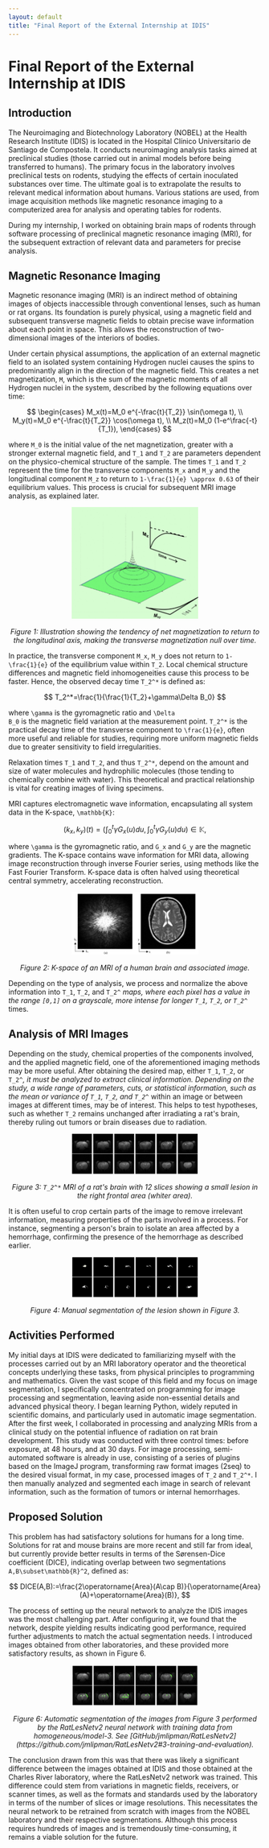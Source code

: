 ```yaml
---
layout: default
title: "Final Report of the External Internship at IDIS"
---
```


# Final Report of the External Internship at IDIS

## Introduction
The Neuroimaging and Biotechnology Laboratory (NOBEL) at the Health Research Institute (IDIS) is located in the Hospital Clínico Universitario de Santiago de Compostela. It conducts neuroimaging analysis tasks aimed at preclinical studies (those carried out in animal models before being transferred to humans). The primary focus in the laboratory involves preclinical tests on rodents, studying the effects of certain inoculated substances over time. The ultimate goal is to extrapolate the results to relevant medical information about humans. Various stations are used, from image acquisition methods like magnetic resonance imaging to a computerized area for analysis and operating tables for rodents.

During my internship, I worked on obtaining brain maps of rodents through software processing of preclinical magnetic resonance imaging (MRI), for the subsequent extraction of relevant data and parameters for precise analysis.

## Magnetic Resonance Imaging
Magnetic resonance imaging (MRI) is an indirect method of obtaining images of objects inaccessible through conventional lenses, such as human or rat organs. Its foundation is purely physical, using a magnetic field and subsequent transverse magnetic fields to obtain precise wave information about each point in space. This allows the reconstruction of two-dimensional images of the interiors of bodies.

Under certain physical assumptions, the application of an external magnetic field to an isolated system containing Hydrogen nuclei causes the spins to predominantly align in the direction of the magnetic field. This creates a net magnetization, <code>M</code>, which is the sum of the magnetic moments of all Hydrogen nuclei in the system, described by the following equations over time:

$$
\begin{cases}
M_x(t)=M_0 e^{-\frac{t}{T_2}} \sin(\omega t), \\
M_y(t)=M_0 e^{-\frac{t}{T_2}} \cos(\omega t), \\
M_z(t)=M_0 (1-e^\frac{-t}{T_1}),
\end{cases}
$$

where <code>M_0</code> is the initial value of the net magnetization, greater with a stronger external magnetic field, and <code>T_1</code> and <code>T_2</code> are parameters dependent on the physico-chemical structure of the sample. The times <code>T_1</code> and <code>T_2</code> represent the time for the transverse components <code>M_x</code> and <code>M_y</code> and the longitudinal component <code>M_z</code> to return to <code>1-\frac{1}{e} \approx 0.63</code> of their equilibrium values. This process is crucial for subsequent MRI image analysis, as explained later.

<p align="center">
  <img src="../imaxes/mxymz.png" alt="Figure 1" style="max-width: 50%;">
</p>
<p align="center">
  <em>Figure 1: Illustration showing the tendency of net magnetization to return to the longitudinal axis, making the transverse magnetization null over time.</em>
</p>

In practice, the transverse component <code>M_x</code>, <code>M_y</code> does not return to <code>1-\frac{1}{e}</code> of the equilibrium value within <code>T_2</code>. Local chemical structure differences and magnetic field inhomogeneities cause this process to be faster. Hence, the observed decay time <code>T_2^*</code> is defined as:

$$
T_2^*=\frac{1}{\frac{1}{T_2}+\gamma\Delta B_0}
$$

where <code>\gamma</code> is the gyromagnetic ratio and <code>\Delta B_0</code> is the magnetic field variation at the measurement point. <code>T_2^*</code> is the practical decay time of the transverse component to <code>\frac{1}{e}</code>, often more useful and reliable for studies, requiring more uniform magnetic fields due to greater sensitivity to field irregularities.

Relaxation times <code>T_1</code> and <code>T_2</code>, and thus <code>T_2^*</code>, depend on the amount and size of water molecules and hydrophilic molecules (those tending to chemically combine with water). This theoretical and practical relationship is vital for creating images of living specimens.

MRI captures electromagnetic wave information, encapsulating all system data in the K-space, <code>\mathbb{K}</code>:

$$
(k_x,k_y)(t)=\left(\int_{0}^t\gamma G_x(u)du,\int_{0}^t\gamma G_y(u)du\right)\in\mathbb{K},
$$

where <code>\gamma</code> is the gyromagnetic ratio, and <code>G_x</code> and <code>G_y</code> are the magnetic gradients. The K-space contains wave information for MRI data, allowing image reconstruction through inverse Fourier series, using methods like the Fast Fourier Transform. K-space data is often halved using theoretical central symmetry, accelerating reconstruction.

<p align="center">
  <img src="../imaxes/kespacio.png" alt="Figure 2" style="max-width: 50%;">
</p>
<p align="center">
  <em>Figure 2: K-space of an MRI of a human brain and associated image.</em>
</p>

Depending on the type of analysis, we process and normalize the above information into <code>T_1</code>, <code>T_2</code>, and <code>T_2^*</code> maps, where each pixel has a value in the range <code>[0,1]</code> on a grayscale, more intense for longer <code>T_1</code>, <code>T_2</code>, or <code>T_2^*</code> times.

## Analysis of MRI Images
Depending on the study, chemical properties of the components involved, and the applied magnetic field, one of the aforementioned imaging methods may be more useful. After obtaining the desired map, either <code>T_1</code>, <code>T_2</code>, or <code>T_2^*</code>, it must be analyzed to extract clinical information. Depending on the study, a wide range of parameters, cuts, or statistical information, such as the mean or variance of <code>T_1</code>, <code>T_2</code>, and <code>T_2^*</code> within an image or between images at different times, may be of interest. This helps to test hypotheses, such as whether <code>T_2</code> remains unchanged after irradiating a rat's brain, thereby ruling out tumors or brain diseases due to radiation.

<p align="center">
  <img src="../imaxes/scan.png" alt="Figure 3" style="max-width: 50%;">
</p>
<p align="center">
  <em>Figure 3: <code>T_2^*</code> MRI of a rat's brain with 12 slices showing a small lesion in the right frontal area (whiter area).</em>
</p>

It is often useful to crop certain parts of the image to remove irrelevant information, measuring properties of the parts involved in a process. For instance, segmenting a person's brain to isolate an area affected by a hemorrhage, confirming the presence of the hemorrhage as described earlier.

<p align="center">
  <img src="../imaxes/segmentadomanual.png" alt="Figure 4" style="max-width: 50%;">
</p>
<p align="center">
  <em>Figure 4: Manual segmentation of the lesion shown in Figure 3.</em>
</p>

## Activities Performed
My initial days at IDIS were dedicated to familiarizing myself with the processes carried out by an MRI laboratory operator and the theoretical concepts underlying these tasks, from physical principles to programming and mathematics. Given the vast scope of this field and my focus on image segmentation, I specifically concentrated on programming for image processing and segmentation, leaving aside non-essential details and advanced physical theory. I began learning Python, widely reputed in scientific domains, and particularly used in automatic image segmentation. After the first week, I collaborated in processing and analyzing MRIs from a clinical study on the potential influence of radiation on rat brain development. This study was conducted with three control times: before exposure, at 48 hours, and at 30 days. For image processing, semi-automated software is already in use, consisting of a series of plugins based on the ImageJ program, transforming raw format images (2seq) to the desired visual format, in my case, processed images of <code>T_2</code> and <code>T_2^*</code>. I then manually analyzed and segmented each image in search of relevant information, such as the formation of tumors or internal hemorrhages.

## Proposed Solution
This problem has had satisfactory solutions for humans for a long time. Solutions for rat and mouse brains are more recent and still far from ideal, but currently provide better results in terms of the Sørensen-Dice coefficient (DICE), indicating overlap between two segmentations <code>A,B\subset\mathbb{R}^2</code>, defined as:

$$
DICE(A,B):=\frac{2\operatorname{Area}(A\cap B)}{\operatorname{Area}(A)+\operatorname{Area}(B)},
$$

The process of setting up the neural network to analyze the IDIS images was the most challenging part. After configuring it, we found that the network, despite yielding results indicating good performance, required further adjustments to match the actual segmentation needs. I introduced images obtained from other laboratories, and these provided more satisfactory results, as shown in Figure 6.

<p align="center">
  <img src="../imaxes/segmentadoauto.png" alt="Figure 6" style="max-width: 50%;">
</p>
<p align="center">
  <em>Figure 6: Automatic segmentation of the images from Figure 3 performed by the RatLesNetv2 neural network with training data from homogeneous/model-3. See [GitHub/jmlipman/RatLesNetv2](https://github.com/jmlipman/RatLesNetv2#3-training-and-evaluation).</em>
</p>

The conclusion drawn from this was that there was likely a significant difference between the images obtained at IDIS and those obtained at the Charles River laboratory, where the RatLesNetv2 network was trained. This difference could stem from variations in magnetic fields, receivers, or scanner times, as well as the formats and standards used by the laboratory in terms of the number of slices or image resolutions. This necessitates the neural network to be retrained from scratch with images from the NOBEL laboratory and their respective segmentations. Although this process requires hundreds of images and is tremendously time-consuming, it remains a viable solution for the future.

